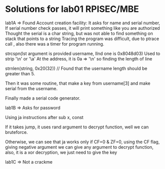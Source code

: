 # Solutions for lab01 RPISEC/MBE

lab1A => Found Account creation facility:
It asks for name and serial number,
If serial number check passes, it will print something like you are authorized
Thought the serial is a char string, but was not able to find something on stack that points to a string
Tracing the program was difficult, due to ptrace call , also there was a timer for program running.

strcspn(Ist argument is provided username, IInd one is 0x8048d03) Used to strip '\n' or '\a'
At the address, it is 0a => '\n' so finding the length of line

strnlen(string, 0x20(32)) // Found that the username length should be greater than 5.

Then it was some routine, that make a key from username[3] and make serial from the username.

Finally made a serial code generator.

lab1B => Asks for password

Using ja instructions after sub x, const

If it takes jump, it uses rand argument to decrypt function, well we can bruteforce.

Otherwise, we can see that ja works only if CF=0 & ZF=0, using the CF flag, giving negative argument we can give any argument to decrypt function, also, it is a xor decryption, we just need to give the key


lab1C => Not a crackme




